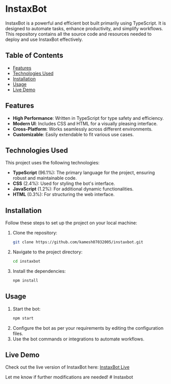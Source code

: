 


# InstaxBot

InstaxBot is a powerful and efficient bot built primarily using TypeScript. It is designed to automate tasks, enhance productivity, and simplify workflows. This repository contains all the source code and resources needed to deploy and use InstaxBot effectively.

## Table of Contents

- [Features](#features)
- [Technologies Used](#technologies-used)
- [Installation](#installation)
- [Usage](#usage)
- [Live Demo](#live-demo)

## Features

- **High Performance**: Written in TypeScript for type safety and efficiency.
- **Modern UI**: Includes CSS and HTML for a visually pleasing interface.
- **Cross-Platform**: Works seamlessly across different environments.
- **Customizable**: Easily extendable to fit various use cases.

## Technologies Used

This project uses the following technologies:

- **TypeScript** (96.1%): The primary language for the project, ensuring robust and maintainable code.
- **CSS** (2.4%): Used for styling the bot's interface.
- **JavaScript** (1.2%): For additional dynamic functionalities.
- **HTML** (0.3%): For structuring the web interface.

## Installation

Follow these steps to set up the project on your local machine:

1. Clone the repository:
   ```bash
   git clone https://github.com/kamesh07032005/instaxbot.git
   ```
2. Navigate to the project directory:
   ```bash
   cd instaxbot
   ```
3. Install the dependencies:
   ```bash
   npm install
   ```

## Usage

1. Start the bot:
   ```bash
   npm start
   ```
2. Configure the bot as per your requirements by editing the configuration files.
3. Use the bot commands or integrations to automate workflows.

## Live Demo

Check out the live version of InstaxBot here: [InstaxBot Live](https://instaxbot.netlify.app/)

Let me know if further modifications are needed!
#   I n s t a x b o t  
 